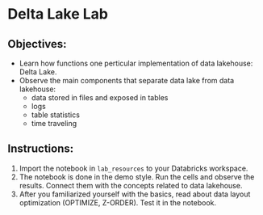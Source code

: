 # Delta Lake Lab

## Objectives:

- Learn how functions one perticular implementation of data lakehouse: Delta Lake.
- Observe the main components that separate data lake from data lakehouse:
    - data stored in files and exposed in tables
    - logs
    - table statistics
    - time traveling

## Instructions:

1. Import the notebook in `lab_resources` to your Databricks workspace.
2. The notebook is done in the demo style. Run the cells and observe the results. Connect them with the concepts related to data lakehouse.
3. After you familiarized yourself with the basics, read about data layout optimization (OPTIMIZE, Z-ORDER). Test it in the notebook.   